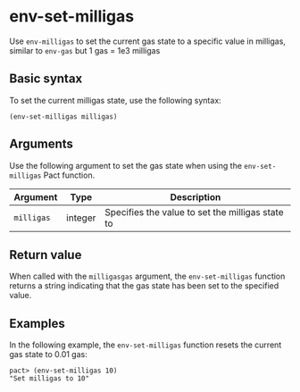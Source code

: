 # env-set-milligas

Use `env-milligas` to set the current gas state to a specific value in milligas, similar to `env-gas` but 1 gas = 1e3 milligas

## Basic syntax

To set the current milligas state, use the following syntax:

```pact
(env-set-milligas milligas)
```

## Arguments

Use the following argument to set the gas state when using the `env-set-milligas` Pact function.

| Argument | Type    | Description |
|----------|---------|-------------|
| `milligas` | integer | Specifies the value to set the milligas state to |

## Return value

When called with the `milligasgas` argument, the `env-set-milligas` function returns a string indicating that the gas state has been set to the specified value.

## Examples

In the following example, the `env-set-milligas` function resets the current gas state to 0.01 gas:

```pact
pact> (env-set-milligas 10)
"Set milligas to 10"
```
